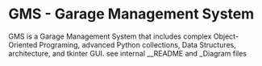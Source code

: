 # GMS - Garage Management System
GMS is a Garage Management System that includes complex Object-Oriented Programing,
advanced Python collections, Data Structures, architecture, and tkinter GUI.
see internal __README and _Diagram files
